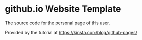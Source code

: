 # github.io Website Template
The source code for the personal page of this user.

Provided by the tutorial at https://kinsta.com/blog/github-pages/
